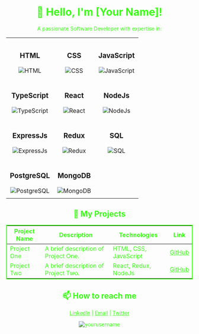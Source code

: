 <h1 align="center" style="color: #39FF14;">👋 Hello, I'm [Your Name]!</h1>

<p align="center" style="color: #39FF14;">
  A passionate Software Developer with expertise in:
</p>

<div align="center">
  <table>
    <tr>
      <td align="center" style="padding: 10px;">
        <h3>HTML</h3>
        <img src="https://img.shields.io/badge/HTML-FF5733?style=for-the-badge&logo=html5&logoColor=white" alt="HTML"/>
      </td>
      <td align="center" style="padding: 10px;">
        <h3>CSS</h3>
        <img src="https://img.shields.io/badge/CSS-1572B6?style=for-the-badge&logo=css3&logoColor=white" alt="CSS"/>
      </td>
      <td align="center" style="padding: 10px;">
        <h3>JavaScript</h3>
        <img src="https://img.shields.io/badge/JavaScript-F7DF1E?style=for-the-badge&logo=javascript&logoColor=black" alt="JavaScript"/>
      </td>
    </tr>
    <tr>
      <td align="center" style="padding: 10px;">
        <h3>TypeScript</h3>
        <img src="https://img.shields.io/badge/TypeScript-007ACC?style=for-the-badge&logo=typescript&logoColor=white" alt="TypeScript"/>
      </td>
      <td align="center" style="padding: 10px;">
        <h3>React</h3>
        <img src="https://img.shields.io/badge/React-61DAFB?style=for-the-badge&logo=react&logoColor=black" alt="React"/>
      </td>
      <td align="center" style="padding: 10px;">
        <h3>NodeJs</h3>
        <img src="https://img.shields.io/badge/NodeJs-339933?style=for-the-badge&logo=nodedotjs&logoColor=white" alt="NodeJs"/>
      </td>
    </tr>
    <tr>
      <td align="center" style="padding: 10px;">
        <h3>ExpressJs</h3>
        <img src="https://img.shields.io/badge/ExpressJs-000000?style=for-the-badge&logo=express&logoColor=white" alt="ExpressJs"/>
      </td>
      <td align="center" style="padding: 10px;">
        <h3>Redux</h3>
        <img src="https://img.shields.io/badge/Redux-764ABC?style=for-the-badge&logo=redux&logoColor=white" alt="Redux"/>
      </td>
      <td align="center" style="padding: 10px;">
        <h3>SQL</h3>
        <img src="https://img.shields.io/badge/SQL-4479A1?style=for-the-badge&logo=database&logoColor=white" alt="SQL"/>
      </td>
    </tr>
    <tr>
      <td align="center" style="padding: 10px;">
        <h3>PostgreSQL</h3>
        <img src="https://img.shields.io/badge/PostgreSQL-336791?style=for-the-badge&logo=postgresql&logoColor=white" alt="PostgreSQL"/>
      </td>
      <td align="center" style="padding: 10px;">
        <h3>MongoDB</h3>
        <img src="https://img.shields.io/badge/MongoDB-47A248?style=for-the-badge&logo=mongodb&logoColor=white" alt="MongoDB"/>
      </td>
    </tr>
  </table>
</div>

<h2 align="center" style="color: #39FF14;">🚀 My Projects</h2>

<table align="center" style="border: 2px solid #39FF14;">
  <thead>
    <tr>
      <th style="color: #39FF14;">Project Name</th>
      <th style="color: #39FF14;">Description</th>
      <th style="color: #39FF14;">Technologies</th>
      <th style="color: #39FF14;">Link</th>
    </tr>
  </thead>
  <tbody>
    <tr>
      <td style="color: #39FF14;">Project One</td>
      <td style="color: #39FF14;">A brief description of Project One.</td>
      <td style="color: #39FF14;">HTML, CSS, JavaScript</td>
      <td style="color: #39FF14;"><a href="https://github.com/yourusername/projectone" style="color: #39FF14;">GitHub</a></td>
    </tr>
    <tr>
      <td style="color: #39FF14;">Project Two</td>
      <td style="color: #39FF14;">A brief description of Project Two.</td>
      <td style="color: #39FF14;">React, Redux, NodeJs</td>
      <td style="color: #39FF14;"><a href="https://github.com/yourusername/projecttwo" style="color: #39FF14;">GitHub</a></td>
    </tr>
    <!-- Add more projects as needed -->
  </tbody>
</table>

<h2 align="center" style="color: #39FF14;">📫 How to reach me</h2>

<p align="center" style="color: #39FF14;">
  <a href="https://www.linkedin.com/in/yourprofile" style="color: #39FF14;">LinkedIn</a> |
  <a href="mailto:your.email@example.com" style="color: #39FF14;">Email</a> |
  <a href="https://twitter.com/yourprofile" style="color: #39FF14;">Twitter</a>
</p>

<p align="center" style="color: #39FF14;">
  <img src="https://komarev.com/ghpvc/?username=mehadi-shuvo&label=Profile%20views&color=39FF14&style=flat" alt="yourusername" />
</p>
